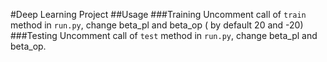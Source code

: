 #Deep Learning Project
##Usage
###Training
Uncomment call of `train` method in `run.py`, change beta_pl and beta_op ( by default 20 and -20)
###Testing
Uncomment call of `test` method in `run.py`, change beta_pl and beta_op.